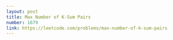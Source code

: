 ```yaml
---
layout: post
title: Max Number of K-Sum Pairs
number: 1679
link: https://leetcode.com/problems/max-number-of-k-sum-pairs
---
```

